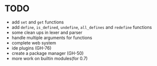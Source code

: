 # TODO

- add `set` and `get` functions
- add `define`, `is_defined`, `undefine`, `all_defines` and `redefine` functions
- some clean ups in lexer and parser
- handle multiple arguments for functions
- complete web system
- ide plugins (GH-76)
- create a package manager (GH-50)
- more work on builtin modules(for 0.7)
